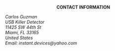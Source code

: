 <p align="center">
    <strong>CONTACT INFORMATION</strong>
</p>
<p><em>
Carlos Guzman<br>
USB Killer Detector<br>
11425 SW 44th St<br>
Miami, FL 33165<br>
United States<br>
Email: instant.devices@yahoo.com
</em></p>
